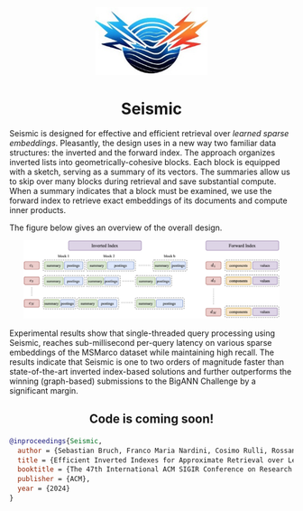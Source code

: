 <p align="center">
    <img width="200px" src="imgs/logo.jpg" />
    <h1 align="center">Seismic</h1>
</p>



Seismic is designed for effective and efficient retrieval over *learned sparse embeddings*. Pleasantly, the design uses in a new way two familiar data structures: the inverted
and the forward index.  The approach organizes inverted lists into geometrically-cohesive blocks. Each block is equipped with a sketch, serving as a summary of its vectors. The summaries allow us to skip over many blocks during retrieval and save substantial compute. When a summary indicates that a block must be examined, we use the forward index to retrieve exact embeddings of its documents and compute inner products.

The figure below gives an overview of the overall design.

<p align="center">
  <img src="imgs/index.png" width="90%" alt="The design of Seismic.">
</p>

Experimental results show that single-threaded query processing using Seismic, reaches sub-millisecond per-query latency on various sparse embeddings of the MSMarco dataset
while maintaining high recall. The results indicate that Seismic is one to two orders of magnitude faster than state-of-the-art inverted index-based solutions and further outperforms the winning (graph-based) submissions to the BigANN Challenge by a significant margin.

<h2 align="center">Code is coming soon!</h2>

```bibtex
@inproceedings{Seismic,
  author = {Sebastian Bruch, Franco Maria Nardini, Cosimo Rulli, Rossano Venturini},
  title = {Efficient Inverted Indexes for Approximate Retrieval over Learned Sparse Representations},
  booktitle = {The 47th International ACM SIGIR Conference on Research and Development in Information Retrieval ({SIGIR})}
  publisher = {ACM},
  year = {2024}
}
```
